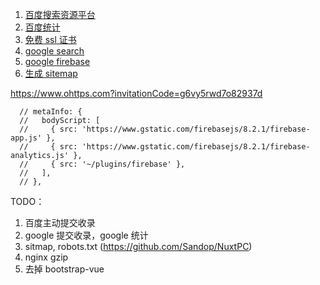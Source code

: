 

1. [百度搜索资源平台](https://ziyuan.baidu.com)
2. [百度统计](https://tongji.baidu.com/web/27810420/homepage/index)
3. [免费 ssl 证书](https://ohttps.com/guide/createcertificate)
4. [google search](https://search.google.com/search-console/welcome)
5. [google firebase](https://firebase.google.com/)
5. [生成 sitemap](xxx)


https://www.ohttps.com?invitationCode=g6vy5rwd7o82937d


```
  // metaInfo: {
  //   bodyScript: [
  //     { src: 'https://www.gstatic.com/firebasejs/8.2.1/firebase-app.js' },
  //     { src: 'https://www.gstatic.com/firebasejs/8.2.1/firebase-analytics.js' },
  //     { src: '~/plugins/firebase' },
  //   ],
  // },

```



TODO：

1. 百度主动提交收录
2. google 提交收录，google 统计
3. sitmap, robots.txt (https://github.com/Sandop/NuxtPC)
4. nginx gzip
5. 去掉 bootstrap-vue
